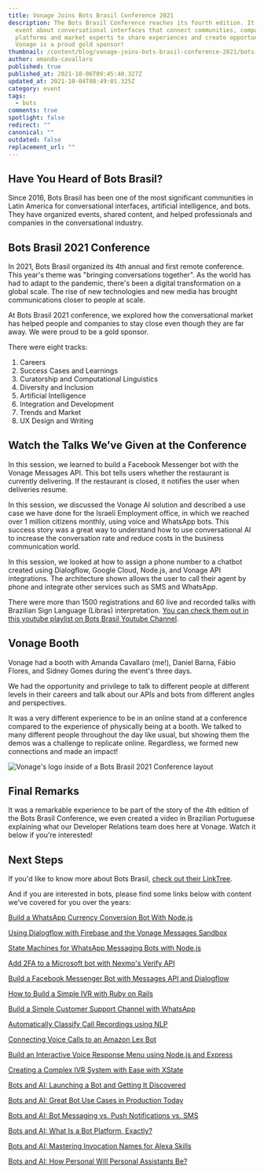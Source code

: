 ```yaml
---
title: Vonage Joins Bots Brasil Conference 2021
description: The Bots Brasil Conference reaches its fourth edition. It is an
  event about conversational interfaces that connect communities, companies,
  platforms and market experts to share experiences and create opportunities.
  Vonage is a proud gold sponsor!
thumbnail: /content/blog/vonage-joins-bots-brasil-conference-2021/bots-brasil-conference_1200x600.png
author: amanda-cavallaro
published: true
published_at: 2021-10-06T09:45:40.327Z
updated_at: 2021-10-04T08:49:01.325Z
category: event
tags:
  - bots
comments: true
spotlight: false
redirect: ""
canonical: ""
outdated: false
replacement_url: ""
---
```

## Have You Heard of Bots Brasil?

Since 2016, Bots Brasil has been one of the most significant communities in Latin America for conversational interfaces, artificial intelligence, and bots. They have organized events, shared content, and helped professionals and companies in the conversational industry.

## Bots Brasil 2021 Conference

In 2021, Bots Brasil organized its 4th annual and first remote conference. This year's theme was "bringing conversations together". As the world has had to adapt to the pandemic, there's been a digital transformation on a global scale. The rise of new technologies and new media has brought communications closer to people at scale.

At Bots Brasil 2021 conference, we explored how the conversational market has helped people and companies to stay close even though they are far away. We were proud to be a gold sponsor.

There were eight tracks: 

1. Careers
2. Success Cases and Learnings
3. Curatorship and Computational Linguistics
4. Diversity and Inclusion
5. Artificial Intelligence
6. Integration and Development
7. Trends and Market
8. UX Design and Writing

## Watch the Talks We’ve Given at the Conference

<youtube id="7pEzVf1S410"></youtube>

In this session, we learned to build a Facebook Messenger bot with the Vonage Messages API. This bot tells users whether the restaurant is currently delivering. If the restaurant is closed, it notifies the user when deliveries resume.

<youtube id="t_aBilqUuqg"></youtube>

In this session, we discussed the Vonage AI solution and described a use case we have done for the Israeli Employment office, in which we reached over 1 million citizens monthly, using voice and WhatsApp bots. This success story was a great way to understand how to use conversational AI to increase the conversation rate and reduce costs in the business communication world.

<youtube id="PezL3MzcheA"></youtube>

In this session, we looked at how to assign a phone number to a chatbot created using Dialogflow, Google Cloud, Node.js, and Vonage API integrations. The architecture shown allows the user to call their agent by phone and integrate other services such as SMS and WhatsApp.

There were more than 1500 registrations and 60 live and recorded talks with Brazilian Sign Language (Libras) interpretation. [You can check them out in this youtube playlist on Bots Brasil Youtube Channel](https://www.youtube.com/playlist?list=PL3j5_lNQE6qW094EBC-rvHPOq7v0RZNBU).

## Vonage Booth

Vonage had a booth with Amanda Cavallaro (me!), Daniel Barna, Fábio Flores, and Sidney Gomes during the event's three days. 

We had the opportunity and privilege to talk to different people at different levels in their careers and talk about our APIs and bots from different angles and perspectives.

It was a very different experience to be in an online stand at a conference compared to the experience of physically being at a booth. We talked to many different people throughout the day like usual, but showing them the demos was a challenge to replicate online. Regardless, we formed new connections and made an impact!

![Vonage's logo inside of a Bots Brasil 2021 Conference layout](/content/blog/vonage-joins-bots-brasil-conference-2021/vonage-feed.png "Vonage is a sponsor at Bots Brasil 2021 Conference")

## Final Remarks

It was a remarkable experience to be part of the story of the 4th edition of the Bots Brasil Conference, we even created a video in Brazilian Portuguese explaining what our Developer Relations team does here at Vonage. Watch it below if you're interested!

<youtube id="RsX_rF1ntPU"></youtube>

## Next Steps

If you'd like to know more about Bots Brasil, [check out their LinkTree](https://linktr.ee/botsbrasil).

And if you are interested in bots, please find some links below with content we've covered for you over the years:

[Build a WhatsApp Currency Conversion Bot With Node.js](https://learn.vonage.com/blog/2020/09/09/build-a-whatsapp-currency-conversion-bot-with-node-js/)

[Using Dialogflow with Firebase and the Vonage Messages Sandbox](https://learn.vonage.com/blog/2020/06/01/using-dialogflow-with-firebase-and-the-vonage-messages-sandbox-dr/)	

[State Machines for WhatsApp Messaging Bots with Node.js](https://learn.vonage.com/blog/2021/09/02/state-machines-for-messaging-bots/)	

[Add 2FA to a Microsoft bot with Nexmo's Verify API	](https://learn.vonage.com/blog/2018/07/11/add-two-factor-authentication-to-a-microsoft-bot-with-nexmos-verify-api-dr/)

[Build a Facebook Messenger Bot with Messages API and Dialogflow	](https://learn.vonage.com/blog/2018/10/16/build-a-facebook-messenger-bot-with-messages-api-and-dialogflow-dr/)

[How to Build a Simple IVR with Ruby on Rails](https://learn.vonage.com/blog/2019/07/04/build-an-ivr-with-ruby-on-rails-dr/)	

[Build a Simple Customer Support Channel with WhatsApp](https://learn.vonage.com/blog/2020/08/12/build-a-simple-customer-support-channel-with-whatsapp/)

[Automatically Classify Call Recordings using NLP](https://learn.vonage.com/blog/2018/07/10/voice-classification-nlp-google-cloud-dr/)	

[Connecting Voice Calls to an Amazon Lex Bot](https://learn.vonage.com/blog/2021/03/10/connecting-voice-calls-to-an-amazon-lex-bot/)	

[Build an Interactive Voice Response Menu using Node.js and Express](https://learn.vonage.com/blog/2019/04/08/build-interactive-voice-response-node-express-javascript-dr/)	

[Creating a Complex IVR System with Ease with XState](https://learn.vonage.com/blog/2019/06/20/creating-a-complex-ivr-system-with-ease-with-xstate-dr/)	

[Bots and AI: Launching a Bot and Getting It Discovered](https://learn.vonage.com/blog/2017/08/31/bots-ai-launching-bot-getting-discovered-dr/)	

[Bots and AI: Great Bot Use Cases in Production Today	](https://learn.vonage.com/blog/2017/09/07/ai-bot-use-cases-dr/)

[Bots and AI: Bot Messaging vs. Push Notifications vs. SMS	](https://learn.vonage.com/blog/2017/09/14/ai-bot-messaging-push-notifications-sms-dr/)

[Bots and AI: What Is a Bot Platform, Exactly?](https://learn.vonage.com/blog/2017/10/05/ai-bot-platform/)	

[Bots and AI: Mastering Invocation Names for Alexa Skills](https://learn.vonage.com/blog/2017/11/02/bots-ai-mastering-invocation-names-alexa-skills/)	

[Bots and AI: How Personal Will Personal Assistants Be?](https://learn.vonage.com/blog/2017/11/16/bots-ai-personal-assistants-voice-assistants/)